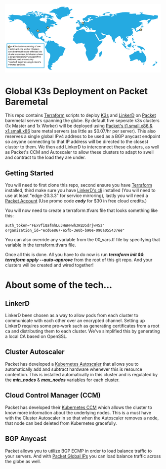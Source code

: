 ![Map](/docs/images/map.png)
# Global K3s Deployment on Packet Baremetal
This repo contains [Terraform](http://terraform.io) scripts to deploy [K3s](http://k3s.io) and [LinkerD](http://linkerd.io) on [Packet](http://packet.com) baremetal servers spanning the globe. By default five seperate k3s clusters (1x Master and 1x Worker) will be deployed using [Packet's t1.small.x86 & x1.small.x86](https://www.packet.com/cloud/servers) bare metal servers (as little as $0.07/hr per server). This also reserves a single global IPv4 address to be used as a BGP anycast endpoint so anyone connecting to that IP address will be directed to the closest cluster to them. We then add LinkerD to interconnect these clusters, as well as Packet's CCM and Autoscaler to allow these clusters to adapt to swell and contract to the load they are under. 

## Getting Started
You will need to first clone this repo, second ensure you have [Terraform](http://terraform.io) installed, third make sure you have [LinkerD's cli](https://github.com/linkerd/linkerd2/releases/) installed (You will need to use at least "edge-20.3.3" for service mirroring), lastly you will need a [Packet Account](https://app.packet.net/signup) (Use promo code ***cody*** for $30 in free cloud credits.)

You will now need to create a terraform.tfvars file that looks something like this:
```
auth_token="FExVfiQafmhLu3HWHHwh3WZD5drjw45z"
organization_id="ecd6e867-e5fb-3e0b-b90e-090a055437ee"
```
You can also override any variable from the 00_vars.tf file by specifying that variable in the terraform.tfvars file.

Once all this is done. All you have to do now is run ***terraform init && terraform apply --auto-approve*** from the root of this git repo. And your clusters will be created and wired together!

# About some of the tech... 

## LinkerD
LinkerD been chosen as a way to allow pods from each cluster to communicate with each other over an encrypted channel. Setting up LinkerD requires some pre-work such as generating certificates from a root ca and distributing them to each cluster. We've simplified this by generating a local CA based on OpenSSL.

## Cluster Autoscaler
Packet has developed a [Kubernetes Autoscaler](https://www.packet.com/resources/guides/kubernetes-cluster-autoscaler-on-packet/) that allows you to automatically add and subtract hardware whenever this is resource contention. This is installed automatically in this cluster and is regulated by the ***min_nodes*** & ***max_nodes*** variables for each cluster.

## Cloud Control Manager (CCM)
Packet has developed their [Kubernetes CCM](https://www.packet.com/resources/guides/kubernetes-ccm-for-packet/) which allows the cluster to know more information about the underlying nodes. This is a must have with the Cluster Autoscaler in so that when the Autoscaler removes a node, that node can bed deleted from Kubernetes gracefully.

## BGP Anycast
Packet allows you to utilize BGP ECMP in order to load balance traffic to your servers. And with [Packet Global IPs](https://www.packet.com/cloud/network/) you can load balance traffic across the globe as well.
 
